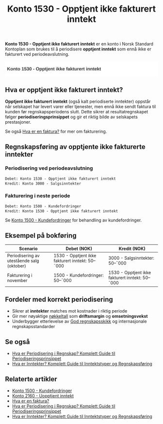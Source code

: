 ﻿---
title: "Konto 1530 - Opptjent ikke fakturert inntekt"
seoTitle: "Konto 1530 | Opptjent ikke fakturert inntekt | Kontoplan"
description: '**Konto 1530 - Opptjent ikke fakturert inntekt** brukes til å periodisere **opptjent inntekt** som ikke er fakturert ved periodeavslutning. Les om periodisering, etterfølgende fakturering og praktiske eksempler.'
summary: "Konto 1530 dekker opptjent ikke fakturert inntekt. Oppsummerer periodisering, fakturering i neste periode og eksempelposteringer."
---

**Konto 1530 - Opptjent ikke fakturert inntekt** er en konto i Norsk Standard Kontoplan som brukes til å periodisere **opptjent inntekt** som ennå ikke er fakturert ved periodeavslutning.

![Illustrasjon av konto 1530 Opptjent ikke fakturert inntekt](1530-opptjent-ikke-fakturert-inntekt-image.svg)

## Hva er opptjent ikke fakturert inntekt?

**Opptjent ikke fakturert inntekt** (også kalt periodiserte inntekter) oppstår når selskapet har levert varer eller tjenester, men ennå ikke sendt faktura til kunden før regnskapsperiodens slutt. Dette sikrer at resultatregnskapet følger **periodiseringsprinsippet** og gir et riktig bilde av selskapets prestasjoner.

Se også [Hva er en faktura?](/blogs/regnskap/hva-er-en-faktura "Hva er en Faktura? En Guide til Norske Fakturakrav") for mer om fakturering.

## Regnskapsføring av opptjente ikke fakturerte inntekter

### Periodisering ved periodeavslutning

```plaintext
Debet: Konto 1530 - Opptjent ikke fakturert inntekt
Kredit: Konto 3000 - Salgsinntekter
```

### Fakturering i neste periode

```plaintext
Debet: Konto 1500 - Kundefordringer
Kredit: Konto 1530 - Opptjent ikke fakturert inntekt
```

Se [Konto 1500 - Kundefordringer](/blogs/kontoplan/1500-kundefordringer "Konto 1500 - Kundefordringer") for behandling av kundefordringer.

## Eksempel på bokføring

| Scenario                                   | Debet (NOK)                                    | Kredit (NOK)                                |
|--------------------------------------------|------------------------------------------------|----------------------------------------------|
| Periodisering av utestående salg (oktober) | 1530 - Opptjent ikke fakturert inntekt: 50–¯000 | 3000 - Salgsinntekter: 50–¯000                |
| Fakturering i november                     | 1500 - Kundefordringer: 50–¯000                 | 1530 - Opptjent ikke fakturert inntekt: 50–¯000 |

## Fordeler med korrekt periodisering

* Sikrer at **inntekter** matches mot kostnader i riktig periode
* Gir mer nøyaktige [nøkkeltall](/blogs/regnskap/hva-er-nokkeltall "Hva er Nøkkeltall? Komplett Guide til Finansielle Nøkkeltall i Regnskap") som **driftsmargin** og **omsetningsvekst**
* Underbygger etterlevelse av [God regnskapsskikk](/blogs/regnskap/god-regnskapsskikk "God Regnskapsskikk - Prinsipper, Standarder og Beste Praksis i Norge") og internasjonale regnskapsstandarder

## Se også

* [Hva er Periodisering i Regnskap? Komplett Guide til Periodiseringsprinsippet](/blogs/regnskap/hva-er-periodisering "Hva er Periodisering i Regnskap? Komplett Guide til Periodiseringsprinsippet")
* [Hva er Inntekter? Komplett Guide til Inntektstyper og Regnskapsføring](/blogs/regnskap/hva-er-inntekter "Hva er Inntekter? Komplett Guide til Inntektstyper og Regnskapsføring")

## Relaterte artikler

* [Konto 1500 - Kundefordringer](/blogs/kontoplan/1500-kundefordringer "Konto 1500 - Kundefordringer")
* [Konto 2160 - Uopptjent inntekt](/blogs/kontoplan/2160-uopptjent-inntekt "Konto 2160 - Uopptjent inntekt")
* [Hva er en faktura?](/blogs/regnskap/hva-er-en-faktura "Hva er en Faktura? En Guide til Norske Fakturakrav")
* [Hva er Periodisering i Regnskap? Komplett Guide til Periodiseringsprinsippet](/blogs/regnskap/hva-er-periodisering "Hva er Periodisering i Regnskap? Komplett Guide til Periodiseringsprinsippet")
* [Hva er Inntekter? Komplett Guide til Inntektstyper og Regnskapsføring](/blogs/regnskap/hva-er-inntekter "Hva er Inntekter? Komplett Guide til Inntektstyper og Regnskapsføring")






